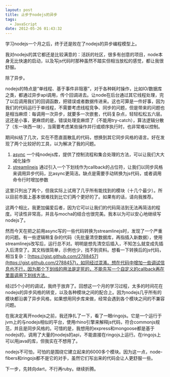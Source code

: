 ```yaml
---
layout: post
title: 止步于nodejs的异步
tags:
  - JavaScript
date: 2012-05-26 01:43:32
---
```


学习nodejs一个月之后，终于还是败在了nodejs的异步编程模型上。

我对nodejs的其它都还是比较满意的：活跃的社区，很多有创意的项目，node本身无比快速的启动，以及写js代码时那种虽然不踏实但相当放松的感觉，都让我很舒服。

除了异步。

nodejs的特点是“单线程、基于事件非阻塞”，对于各种耗时操作，比如IO/数据库之类，都通过异步api调用，传个回调进去。让node在后台通过其它线程处理，完了以后调用我们的回调函数，把错误或者数据传进来。这也可算是一件好事，因为我们的代码运行于单线程，不需要考虑线程竞争、同步的问题，但是带来的问题也是相当麻烦：每调用一次异步，就要多一次嵌套，代码复杂点，轻轻松松五六层。这还是小事，更麻烦的是，错误处理变麻烦了（不能用try-catch），算法逻辑分散了（东一块西一块），当需要考虑某些操作并行或顺序执行时，也非常难以控制。

期间纠结了几次，实在不愿直面散乱的代码，想换到其它同步风格的语言。好在发现了两个比较好的工具，以为解决了我的问题。

1.  [async](https://github.com/caolan/async) 一个纯nodejs库，提供了控制流程和集合处理的方法，可以让我们大大减化操作
2.  [streamlinejs](https://github.com/Sage/streamlinejs) 通过引入一个下划线作为callback的占位符，让我们以同步风格来调用异步代码，比async更简洁。缺点是需要手动转换为js代码，或者调用命令行时增加参数

这里只列出了两个，但我实际上试用了几乎所有能找到的模块（十几个最少）。所以目前市面上基本很难找到比它们两个更好的了。如果有的话，请向我推荐。

这两个相比，我更加偏爱后者，因为它可以让我们的代码简洁到无法再简洁的程度。可读性非常高，并且与mocha的结合也很完美。我本以为可以安心地继续写nodejs了。

然而今天在把之前用async写的一些代码转换为streamlinejs时，发现了一个严重的问题。有一些逻辑稍复杂的代码（先批量清空数据库，再指插入新数据），使用streamlinejs改写后，运行总不对。明明是想先清空后插入，不知怎么就变成先插入后清空了。其文档很简单，示例也少，找不到资料。想看一下转换后的js代码，相当复杂：[https://gist.github.com/2788457](https://gist.github.com/2788457)，如同经过混淆。想在代码中增加一些调试信息也不行，因为那个下划线的用法是定死的，不能先写一个自定义的callback再在里面调用下划线方法。

经过5个小时的调试，我终于放弃了。回想这一个月的学习过程，太多的时间花在nodejs的异步风格的转变，以及各种模块之间的配合上。因为nodejs几乎所有的模块都沿袭了异步风格，如果想用同步库来做，经常会遇到各个模块之间的不兼容问题。

在我决定离开nodejs之前，我还挣扎了一下，看了一眼ringojs。它是一个运行于jvm上的与nodejs相似的平台，使用rhino引擎来解释js代码，符合commonjs规范，并且是同步风格的。可惜的是，我想用的express和mongoose都是基于nodejs的，调用了大量的nodejs的api，不能直接在ringojs上运行。在ringojs上可以用java的库，但我实在不想用了。

nodejs不可怕，可怕的是围绕它建立起来的6000多个模块。因为这一点，node-fibers和ringojs都不是它的对手，虽然它们写出来的代码会让人更舒服一些。

下一步，先转向dart，不行再ruby。继续折腾。